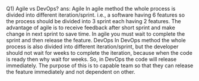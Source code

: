 Q1) Agile vs DevOps?
ans: Agile 
In agile method the whole process is divided into different iteration/sprint. i.e., a software having 6 features so the process should be divided into 3 sprint each having 2 features. 
The advantage of agile is to receive feedback after short sprint and make change in next sprint to save time.
In agile you must wait to complete the sprint and then release the feature.
 DevOps 
In DevOps method the whole process is also divided into different iteration/sprint, but the developer should not wait for weeks to complete the iteration, because when the code is ready then why wait for weeks. So, in DevOps the code will release immediately. 
The purpose of this is to capable team so that they can release the feature immediately and not dependent on other.

